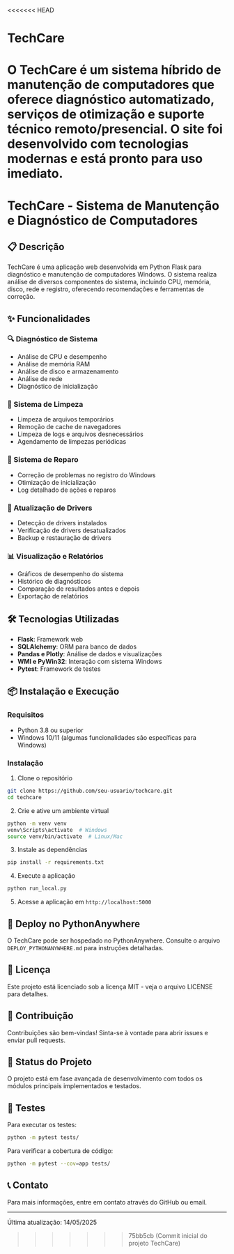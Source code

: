 <<<<<<< HEAD
# TechCare
O TechCare é um sistema híbrido de manutenção de computadores que oferece diagnóstico automatizado, serviços de otimização e suporte técnico remoto/presencial. O site foi desenvolvido com tecnologias modernas e está pronto para uso imediato.
=======
# TechCare - Sistema de Manutenção e Diagnóstico de Computadores

## 📋 Descrição
TechCare é uma aplicação web desenvolvida em Python Flask para diagnóstico e manutenção de computadores Windows. O sistema realiza análise de diversos componentes do sistema, incluindo CPU, memória, disco, rede e registro, oferecendo recomendações e ferramentas de correção.

## ✨ Funcionalidades

### 🔍 Diagnóstico de Sistema
- Análise de CPU e desempenho
- Análise de memória RAM
- Análise de disco e armazenamento
- Análise de rede
- Diagnóstico de inicialização

### 🧹 Sistema de Limpeza
- Limpeza de arquivos temporários
- Remoção de cache de navegadores
- Limpeza de logs e arquivos desnecessários
- Agendamento de limpezas periódicas

### 🔧 Sistema de Reparo
- Correção de problemas no registro do Windows
- Otimização de inicialização
- Log detalhado de ações e reparos

### 🔄 Atualização de Drivers
- Detecção de drivers instalados
- Verificação de drivers desatualizados
- Backup e restauração de drivers

### 📊 Visualização e Relatórios
- Gráficos de desempenho do sistema
- Histórico de diagnósticos
- Comparação de resultados antes e depois
- Exportação de relatórios

## 🛠️ Tecnologias Utilizadas
- **Flask**: Framework web
- **SQLAlchemy**: ORM para banco de dados
- **Pandas e Plotly**: Análise de dados e visualizações
- **WMI e PyWin32**: Interação com sistema Windows
- **Pytest**: Framework de testes

## 📦 Instalação e Execução

### Requisitos
- Python 3.8 ou superior
- Windows 10/11 (algumas funcionalidades são específicas para Windows)

### Instalação
1. Clone o repositório
```bash
git clone https://github.com/seu-usuario/techcare.git
cd techcare
```

2. Crie e ative um ambiente virtual
```bash
python -m venv venv
venv\Scripts\activate  # Windows
source venv/bin/activate  # Linux/Mac
```

3. Instale as dependências
```bash
pip install -r requirements.txt
```

4. Execute a aplicação
```bash
python run_local.py
```

5. Acesse a aplicação em `http://localhost:5000`

## 🚀 Deploy no PythonAnywhere
O TechCare pode ser hospedado no PythonAnywhere. Consulte o arquivo `DEPLOY_PYTHONANYWHERE.md` para instruções detalhadas.

## 📝 Licença
Este projeto está licenciado sob a licença MIT - veja o arquivo LICENSE para detalhes.

## 👥 Contribuição
Contribuições são bem-vindas! Sinta-se à vontade para abrir issues e enviar pull requests.

## 🔄 Status do Projeto
O projeto está em fase avançada de desenvolvimento com todos os módulos principais implementados e testados.

## 🧪 Testes
Para executar os testes:
```bash
python -m pytest tests/
```

Para verificar a cobertura de código:
```bash
python -m pytest --cov=app tests/
```

## 📞 Contato
Para mais informações, entre em contato através do GitHub ou email.

---
Última atualização: 14/05/2025
>>>>>>> 75bb5cb (Commit inicial do projeto TechCare)
